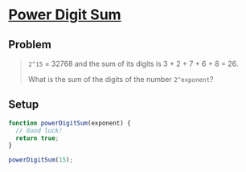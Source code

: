 # [Power Digit Sum](https://www.freecodecamp.org/learn/coding-interview-prep/project-euler/problem-16-power-digit-sum)

## Problem

> `2^15` = 32768 and the sum of its digits is 3 + 2 + 7 + 6 + 8 = 26.
>
> What is the sum of the digits of the number `2^exponent`?

## Setup

```js
function powerDigitSum(exponent) {
  // Good luck!
  return true;
}

powerDigitSum(15);
```
